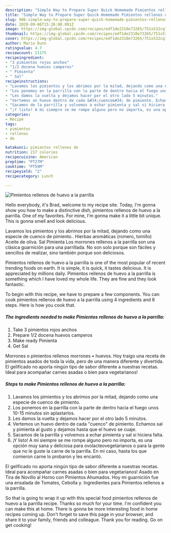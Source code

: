 ```yaml
---
description: "Simple Way to Prepare Super Quick Homemade Pimientos rellenos de huevo a la parrilla"
title: "Simple Way to Prepare Super Quick Homemade Pimientos rellenos de huevo a la parrilla"
slug: 986-simple-way-to-prepare-super-quick-homemade-pimientos-rellenos-de-huevo-a-la-parrilla
date: 2020-09-06T15:26:00.091Z
image: https://img-global.cpcdn.com/recipes/edf1de2310e73265/751x532cq70/pimientos-rellenos-de-huevo-a-la-parrilla-foto-principal.jpg
thumbnail: https://img-global.cpcdn.com/recipes/edf1de2310e73265/751x532cq70/pimientos-rellenos-de-huevo-a-la-parrilla-foto-principal.jpg
cover: https://img-global.cpcdn.com/recipes/edf1de2310e73265/751x532cq70/pimientos-rellenos-de-huevo-a-la-parrilla-foto-principal.jpg
author: Mario Dunn
ratingvalue: 4.7
reviewcount: 21175
recipeingredient:
- "3 pimientos rojos anchos"
- "1/2 docena huevos camperos"
- " Pimienta"
- " Sal"
recipeinstructions:
- "Lavamos los pimientos y los abrimos por la mitad, dejando como una especie de cuenco de pimiento."
- "Los ponemos en la parrilla con la parte de dentro hacia el fuego unos 10-15 minutos sin aplastarlos."
- "Les damos la vuelta y dejamos hacer por el otro lado 5 minutos."
- "Vertemos un huevo dentro de cada &#34;cuenco&#34; de pimiento. Echamos sal y pimienta al gusto y dejamos hasta que el huevo se cuaje."
- "Sacamos de la parrilla y volvemos a echar pimienta y sal si hiciera falta."
- "¡Y listo! A mí siempre se me rompe alguno pero no importa, es una opción muy sana y deliciosa para ovolacteovegetarianos o para la gente que no le guste la carne de la parrilla. En mi caso, hasta los que comieron carne lo probaron y les encantó."
categories:
- Recipe
tags:
- pimientos
- rellenos
- de

katakunci: pimientos rellenos de 
nutrition: 217 calories
recipecuisine: American
preptime: "PT27M"
cooktime: "PT59M"
recipeyield: "2"
recipecategory: Lunch

---
```



![Pimientos rellenos de huevo a la parrilla](https://img-global.cpcdn.com/recipes/edf1de2310e73265/751x532cq70/pimientos-rellenos-de-huevo-a-la-parrilla-foto-principal.jpg)

Hello everybody, it's Brad, welcome to my recipe site. Today, I'm gonna show you how to make a distinctive dish, pimientos rellenos de huevo a la parrilla. One of my favorites. For mine, I'm gonna make it a little bit unique. This is gonna smell and look delicious.

Lavamos los pimientos y los abrimos por la mitad, dejando como una especie de cuenco de pimiento.. Hierbas aromáticas (romero, tomillo) Aceite de oliva. Sal Pimienta Los morrones rellenos a la parrilla son una clásica guarnición para una parrillada. No son solo porque son fáciles y sencillos de realizar, sino también porque son deliciosos.

Pimientos rellenos de huevo a la parrilla is one of the most popular of recent trending foods on earth. It is simple, it is quick, it tastes delicious. It is appreciated by millions daily. Pimientos rellenos de huevo a la parrilla is something which I have loved my whole life. They are fine and they look fantastic.


To begin with this recipe, we have to prepare a few components. You can cook pimientos rellenos de huevo a la parrilla using 4 ingredients and 6 steps. Here is how you cook that.

<!--inarticleads1-->

##### The ingredients needed to make Pimientos rellenos de huevo a la parrilla:

1. Take 3 pimientos rojos anchos
1. Prepare 1/2 docena huevos camperos
1. Make ready  Pimienta
1. Get  Sal


Morrones o pimientos rellenos morrones • huevos. Hoy traigo una receta de pimientos asados de toda la vida, pero de una manera diferente y divertida. El gelificado no aporta ningún tipo de sabor diferente a nuestras recetas. Ideal para acompañar carnes asadas o bien para vegetarianos! 

<!--inarticleads2-->

##### Steps to make Pimientos rellenos de huevo a la parrilla:

1. Lavamos los pimientos y los abrimos por la mitad, dejando como una especie de cuenco de pimiento.
1. Los ponemos en la parrilla con la parte de dentro hacia el fuego unos 10-15 minutos sin aplastarlos.
1. Les damos la vuelta y dejamos hacer por el otro lado 5 minutos.
1. Vertemos un huevo dentro de cada &#34;cuenco&#34; de pimiento. Echamos sal y pimienta al gusto y dejamos hasta que el huevo se cuaje.
1. Sacamos de la parrilla y volvemos a echar pimienta y sal si hiciera falta.
1. ¡Y listo! A mí siempre se me rompe alguno pero no importa, es una opción muy sana y deliciosa para ovolacteovegetarianos o para la gente que no le guste la carne de la parrilla. En mi caso, hasta los que comieron carne lo probaron y les encantó.


El gelificado no aporta ningún tipo de sabor diferente a nuestras recetas. Ideal para acompañar carnes asadas o bien para vegetarianos! Asado en Tira de Novillo al Horno con Pimientos Ahumados. Hoy mi guarnición fue una ensalada de Tomates, Cebolla y. Ingredientes para Pimientos rellenos a la parrilla. 

So that is going to wrap it up with this special food pimientos rellenos de huevo a la parrilla recipe. Thanks so much for your time. I'm confident you can make this at home. There is gonna be more interesting food in home recipes coming up. Don't forget to save this page in your browser, and share it to your family, friends and colleague. Thank you for reading. Go on get cooking!
